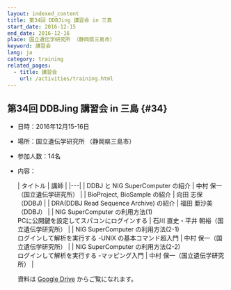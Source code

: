 ```yaml
---
layout: indexed_content
title: 第34回 DDBJing 講習会 in 三島
start_date: 2016-12-15
end_date: 2016-12-16
place: 国立遺伝学研究所 （静岡県三島市）
keyword: 講習会
lang: ja
category: training
related_pages:
  - title: 講習会
    url: /activities/training.html
---
```


## 第34回 DDBJing 講習会 in 三島  {#34}

-   日時：2016年12月15-16日

-   場所：国立遺伝学研究所 （静岡県三島市）

-   参加人数：14名

-   内容：

    |  タイトル  |  講師  |
    |---|
    |  DDBJ と NIG SuperComputer の紹介  |  中村 保一（国立遺伝学研究所）  |
    |  BioProject, BioSample の紹介  |  向田 志保（DDBJ)  |
    |  DRA(DDBJ Read Sequence Archive) の紹介  |  福田 亜沙美（DDBJ）  |
    |  NIG SuperComputer の利用方法(1)<br/>
    PCに公開鍵を設定してスパコンにログインする  |  石川 直史・平井 朝裕（国立遺伝学研究所）  |
    |  NIG SuperComputer の利用方法(2-1)<br/>
    ログインして解析を実行する -UNIX の基本コマンド超入門  |  中村 保一（国立遺伝学研究所）  |
    |  NIG SuperComputer の利用方法(2-2)<br/>
    ログインして解析を実行する -マッピング入門  |  中村 保一（国立遺伝学研究所）  |

    資料は [Google Drive](https://drive.google.com/drive/u/2/folders/1oZdHgrt8yzUEp2dWCA3JDneWpbKXn4pW) からご覧になれます。
